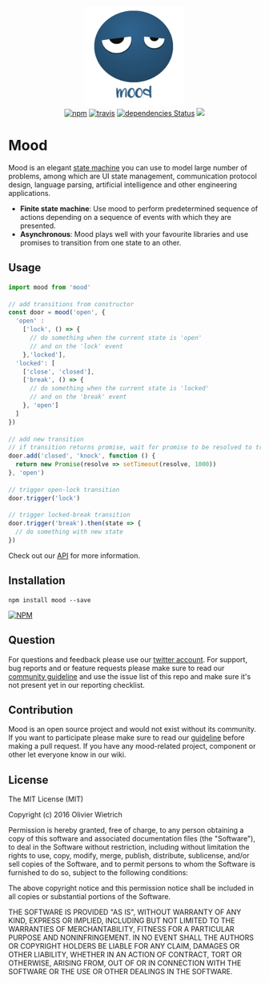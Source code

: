 
<p align="center">
  <img src="https://github.com/bredele/mood/blob/master/mood.png" width="200" height="200" alt="mitt">
  <br>
  <a href="https://www.npmjs.org/package/mood"><img src="https://img.shields.io/npm/v/mood.svg?style=flat" alt="npm"></a>
  <a href="https://travis-ci.org/bredele/mood"><img src="https://travis-ci.org/bredele/mood.svg?branch=master" alt="travis"></a>
  <a href="https://david-dm.org/bredele/mood"><img src="https://david-dm.org/bredele/mood/status.svg" alt="dependencies Status"></a>
  <a href='https://github.com/bredele/contributing-guide/blob/master/guidelines.m'><img src="https://bredele.github.io/contributing-guide/community-pledge.svg"></a>
</p>


# Mood

Mood is an elegant [state machine](https://en.wikipedia.org/wiki/Finite-state_machine#Concepts_and_terminology) you can use to model large number of problems, among which are UI state management, communication protocol design, language parsing, artificial intelligence and other engineering applications.

  - **Finite state machine**: Use mood to perform predetermined sequence of actions depending on a sequence of events with which they are presented.
  - **Asynchronous**:  Mood plays well with your favourite libraries and use promises to transition from one state to an other.


## Usage

```js
import mood from 'mood'

// add transitions from constructor
const door = mood('open', {
  'open' :
    ['lock', () => {
      // do something when the current state is 'open'
      // and on the 'lock' event
    },'locked'],
  'locked': [
    ['close', 'closed'],
    ['break', () => {
      // do something when the current state is 'locked'
      // and on the 'break' event
    }, 'open']
  ]
})

// add new transition
// if transition returns promise, wait for promise to be resolved to trigger state change
door.add('closed', 'knock', function () {
  return new Promise(resolve => setTimeout(resolve, 1000))
}, 'open')

// trigger open-lock transition
door.trigger('lock')

// trigger locked-break transition
door.trigger('break').then(state => {
  // do something with new state
})
```

Check out our [API](/test) for more information.

## Installation

```shell
npm install mood --save
```

[![NPM](https://nodei.co/npm/mood.png)](https://nodei.co/npm/mood/)


## Question

For questions and feedback please use our [twitter account](https://twitter.com/bredeleca). For support, bug reports and or feature requests please make sure to read our
<a href="https://github.com/bredele/contributing-guide/blob/master/guidelines.md" target="_blank">community guideline</a> and use the issue list of this repo and make sure it's not present yet in our reporting checklist.

## Contribution

Mood is an open source project and would not exist without its community. If you want to participate please make sure to read our <a href="https://github.com/bredele/contributing-guide/blob/master/guidelines.md" target="_blank">guideline</a> before making a pull request. If you have any mood-related project, component or other let everyone know in our wiki.

## License

The MIT License (MIT)

Copyright (c) 2016 Olivier Wietrich

Permission is hereby granted, free of charge, to any person obtaining a copy
of this software and associated documentation files (the "Software"), to deal
in the Software without restriction, including without limitation the rights
to use, copy, modify, merge, publish, distribute, sublicense, and/or sell
copies of the Software, and to permit persons to whom the Software is
furnished to do so, subject to the following conditions:

The above copyright notice and this permission notice shall be included in all
copies or substantial portions of the Software.

THE SOFTWARE IS PROVIDED "AS IS", WITHOUT WARRANTY OF ANY KIND, EXPRESS OR
IMPLIED, INCLUDING BUT NOT LIMITED TO THE WARRANTIES OF MERCHANTABILITY,
FITNESS FOR A PARTICULAR PURPOSE AND NONINFRINGEMENT. IN NO EVENT SHALL THE
AUTHORS OR COPYRIGHT HOLDERS BE LIABLE FOR ANY CLAIM, DAMAGES OR OTHER
LIABILITY, WHETHER IN AN ACTION OF CONTRACT, TORT OR OTHERWISE, ARISING FROM,
OUT OF OR IN CONNECTION WITH THE SOFTWARE OR THE USE OR OTHER DEALINGS IN THE
SOFTWARE.
